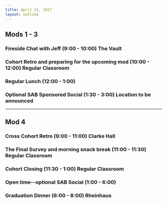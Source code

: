 ```yaml
---
title: April 21, 2017
layout: outline
---
```


## Mods 1 - 3

### Fireside Chat with Jeff (9:00 - 10:00) The Vault

### Cohort Retro and preparing for the upcoming mod (10:00 - 12:00) Regular Classroom

### Regular Lunch (12:00 - 1:00)

### Optional SAB Sponsored Social (1:30 - 3:00) Location to be announced

----------------------------------------------------

## Mod 4

### Cross Cohort Retro (9:00 - 11:00) Clarke Hall

### The Final Survey and morning snack break (11:00 - 11:30) Regular Classroom

### Cohort Closing (11:30 - 1:00) Regular Classroom

### Open time--optional SAB Social (1:00 - 6:00)

### Graduation Dinner (6:00 - 8:00) Rheinhaus
